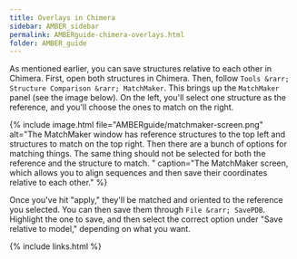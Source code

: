 ```yaml
---
title: Overlays in Chimera
sidebar: AMBER_sidebar
permalink: AMBERguide-chimera-overlays.html
folder: AMBER_guide
---
```


<link rel="stylesheet" href="css/theme-orange.css">

As mentioned earlier, you can save structures relative to each other in
Chimera. First, open both structures in Chimera. Then, follow
`Tools &rarr; Structure Comparison &rarr; MatchMaker`.
This brings up the `MatchMaker` panel (see the image below). On the left,
you'll select one structure as the reference, and you'll choose the ones to
match on the right.

{% include image.html file="AMBERguide/matchmaker-screen.png"
alt="The MatchMaker window has reference structures to the top left and
structures to match on the top right. Then there are a bunch of options
for matching things. The same thing should not be selected for both the
reference and the structure to match.
"
caption="The MatchMaker screen, which allows you to align sequences and then
save their coordinates relative to each other." %}

Once you've hit "apply," they'll be matched and oriented to the reference you
selected. You can then save them through `File &rarr; SavePDB`.
Highlight the one to save, and then select the correct option under "Save
relative to model," depending on what you want.

{% include links.html %}
